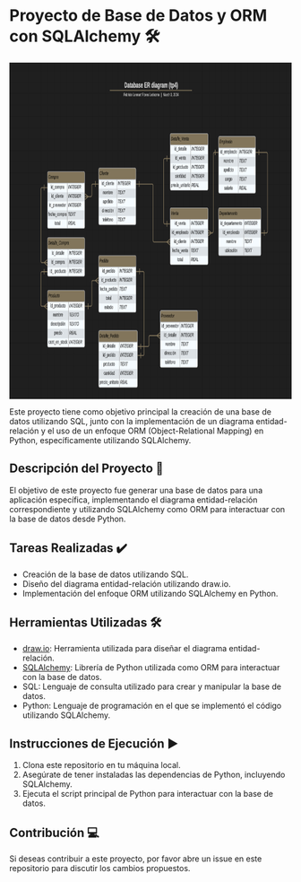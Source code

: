 # Proyecto de Base de Datos y ORM con SQLAlchemy 🛠️

<img align="center" width="1000" height="600" src="https://raw.githubusercontent.com/Fabrilennart5/diplomado_ingenieria_datos_practica_4/main/erd/Screenshot%202024-03-03%20212810.png">

Este proyecto tiene como objetivo principal la creación de una base de datos utilizando SQL, junto con la implementación de un diagrama entidad-relación y el uso de un enfoque ORM (Object-Relational Mapping) en Python, específicamente utilizando SQLAlchemy.

## Descripción del Proyecto 📝

El objetivo de este proyecto fue generar una base de datos para una aplicación específica, implementando el diagrama entidad-relación correspondiente y utilizando SQLAlchemy como ORM para interactuar con la base de datos desde Python.

## Tareas Realizadas ✔️

- Creación de la base de datos utilizando SQL.
- Diseño del diagrama entidad-relación utilizando draw.io.
- Implementación del enfoque ORM utilizando SQLAlchemy en Python.

## Herramientas Utilizadas 🛠️

- [draw.io](https://www.draw.io/): Herramienta utilizada para diseñar el diagrama entidad-relación.
- [SQLAlchemy](https://www.sqlalchemy.org/): Librería de Python utilizada como ORM para interactuar con la base de datos.
- SQL: Lenguaje de consulta utilizado para crear y manipular la base de datos.
- Python: Lenguaje de programación en el que se implementó el código utilizando SQLAlchemy.

## Instrucciones de Ejecución ▶️

1. Clona este repositorio en tu máquina local.
2. Asegúrate de tener instaladas las dependencias de Python, incluyendo SQLAlchemy.
3. Ejecuta el script principal de Python para interactuar con la base de datos.

## Contribución 💻

Si deseas contribuir a este proyecto, por favor abre un issue en este repositorio para discutir los cambios propuestos.

